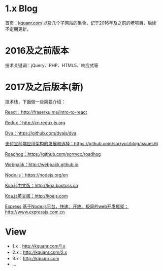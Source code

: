 # 1.x Blog
首页：<a href="http://kquanr.com" target="_blank">kquanr.com</a>
以及几个子网站的集合，记于2016年及之前的老项目，后续不定期更新。

# 2016及之前版本
技术关键词：jQuery、PHP、HTML5、响应式等

# 2017及之后版本(新)
技术栈，下面做一些简要介绍：

<a href="http://fraserxu.me/intro-to-react/" target="_blank">React：http://fraserxu.me/intro-to-react</a>

<a href="http://cn.redux.js.org/" target="_blank">Redux：http://cn.redux.js.org</a>

<a href="https://github.com/dvajs/dva" target="_blank">Dva：https://github.com/dvajs/dva</a>

<a href="https://github.com/sorrycc/blog/issues/6" target="_blank">支付宝前端应用架构的发展和选择：https://github.com/sorrycc/blog/issues/6</a>

<a href="https://github.com/sorrycc/roadhog" target="_blank">Roadhog：https://github.com/sorrycc/roadhog</a>

<a href="http://webpack.github.io/" target="_blank">Webpack：http://webpack.github.io</a>

<a href="https://nodejs.org/en/" target="_blank">Node.js：https://nodejs.org/en</a>

<a href="http://koa.bootcss.com/" target="_blank">Koa.js中文版：http://koa.bootcss.co</a>

<a href="http://koajs.com/" target="_blank">Koa.js英文版：http://koajs.com</a>

<a href="http://www.expressjs.com.cn/" target="_blank">Express,基于Node.js平台，快速、开放、极简的web开发框架：http://www.expressjs.com.cn</a>

# View
* 1.x：http://kquanr.com/1.x
* 2.x：http://kquanr.com/2.x
* 3.x：http://kquanr.com
* ...

